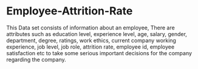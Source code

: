 # Employee-Attrition-Rate

This Data set consists of information about an employee, There are attributes such as education level, experience level, age, salary, gender, department, degree, ratings, work ethics, current company working experience, job level, job role, attrition rate, employee id, employee satisfaction etc to take some serious important decisions for the company regarding the company.
